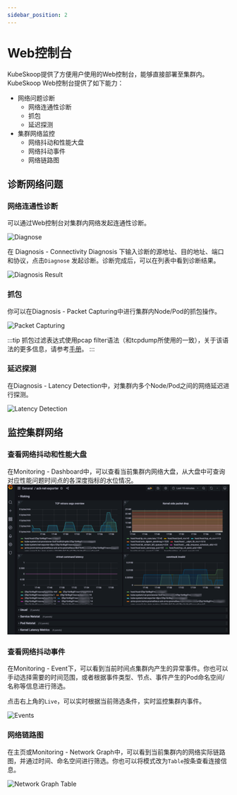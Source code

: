 ```yaml
---
sidebar_position: 2
---
```


# Web控制台

KubeSkoop提供了方便用户使用的Web控制台，能够直接部署至集群内。KubeSkoop Web控制台提供了如下能力：

- 网络问题诊断
  - 网络连通性诊断
  - 抓包
  - 延迟探测
- 集群网络监控
  - 网络抖动和性能大盘
  - 网络抖动事件
  - 网络链路图

## 诊断网络问题

### 网络连通性诊断

可以通过Web控制台对集群内网络发起连通性诊断。

![Diagnose](/img/diagnose.png)

在 Diagnosis - Connectivity Diagnosis 下输入诊断的源地址、目的地址、端口和协议，点击`Diagnose` 发起诊断。诊断完成后，可以在列表中看到诊断结果。

![Diagnosis Result](/img/diagnosis_result.png)

### 抓包

你可以在Diagnosis - Packet Capturing中进行集群内Node/Pod的抓包操作。

![Packet Capturing](/img/packet_capturing.png)

:::tip
抓包过滤表达式使用pcap filter语法（和tcpdump所使用的一致），关于该语法的更多信息，请参考[手册](https://www.tcpdump.org/manpages/pcap-filter.7.html)。
:::

### 延迟探测

在Diagnosis - Latency Detection中，对集群内多个Node/Pod之间的网络延迟进行探测。

![Latency Detection](/img/ping_mesh.png)

## 监控集群网络

### 查看网络抖动和性能大盘

在Monitoring - Dashboard中，可以查看当前集群内网络大盘，从大盘中可查询对应性能问题时间点的各深度指标的水位情况。
![grafana_performance](/img/monitoring.png)

### 查看网络抖动事件

在Monitoring - Event下，可以看到当前时间点集群内产生的异常事件。你也可以手动选择需要的时间范围，或者根据事件类型、节点、事件产生的Pod命名空间/名称等信息进行筛选。

点击右上角的`Live`，可以实时根据当前筛选条件，实时监控集群内事件。

![Events](/img/events.png)

### 网络链路图

在主页或Monitoring - Network Graph中，可以看到当前集群内的网络实际链路图，并通过时间、命名空间进行筛选。你也可以将模式改为`Table`按条查看连接信息。

![Network Graph Table](/img/network_graph_table.png)
